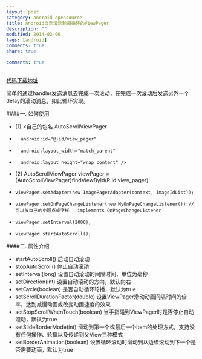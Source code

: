 ```yaml
---
layout: post
category: android-opensource
title: Android自动滚动轮播循环的ViewPager
description: ""
modified: 2014-03-06
tags: [android]
comments: true
share: true

comments: true
---
```

[代码下载地址](http://pan.baidu.com/s/1kTyoCEr)

简单的通过handler发送消息去完成一次滚动，在完成一次滚动后发送另外一个delay的滚动消息，如此循环实现。

####一. 如何使用
* (1) <自己的包名.AutoScrollViewPager
*       android:id="@+id/view_pager"
*       android:layout_width="match_parent"
*       android:layout_height="wrap_content" />
* (2) AutoScrollViewPager viewPager = (AutoScrollViewPager)findViewById(R.id.view_pager);
*     viewPager.setAdapter(new ImagePagerAdapter(context, imageIdList));
*     viewPager.setOnPageChangeListener(new MyOnPageChangeListener());// 可以放自己的小圆点或字样   implements OnPageChangeListener
*     viewPager.setInterval(2000);
*     viewPager.startAutoScroll();

####二. 属性介绍
*    startAutoScroll() 启动自动滚动
*    stopAutoScroll() 停止自动滚动
*    setInterval(long) 设置自动滚动的间隔时间，单位为毫秒
*    setDirection(int) 设置自动滚动的方向，默认向右
*    setCycle(boolean) 是否自动循环轮播，默认为true
*    setScrollDurationFactor(double) 设置ViewPager滑动动画间隔时间的倍率，达到减慢动画或改变动画速度的效果
*    setStopScrollWhenTouch(boolean) 当手指碰到ViewPager时是否停止自动滚动，默认为true
*    setSlideBorderMode(int) 滑动到第一个或最后一个Item的处理方式，支持没有任何操作、轮播以及传递到父View三种模式
*    setBorderAnimation(boolean) 设置循环滚动时滑动到从边缘滚动到下一个是否需要动画，默认为true



